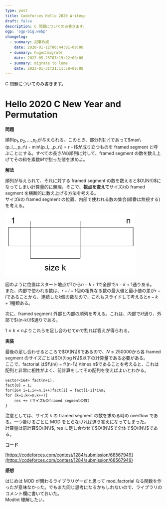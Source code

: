 ```yaml
---
type: post
title: Codeforces Hello 2020 Writeup
draft: false
description: C 問題についてのみ書きます。
ogp: 'ogp-big.webp'
changelog:
  - summary: 記事作成
    date: 2020-01-12T06:44:01+09:00
  - summary: hugoにmigrate
    date: 2022-05-25T07:19:22+09:00
  - summary: migrate to lume
    date: 2023-01-31T21:11:58+09:00
---
```


C 問題についてのみ書きます。

# Hello 2020 C New Year and Permutation

**問題**

順列$p_1, p_2, ..., p_n$が与えられる。このとき、部分列$[l,r]$であって$max\(p_l,..,p_r\) - min\(p_l,..,p_r\) = r - l$が成り立つものを framed segment と呼ぶことにする。すべての長さ$N$の順列に対して、framed segment の数を数え上げてその和を素数$M$で割った値を求めよ。

**解法**

順列が与えられて、それに対する framed segment の数を数えると$O\(N!\)$になってしまい計算量的に無理。そこで、**視点を変えて**サイズ$k$の framed segment を横断的に数え上げる方法を考える。  
サイズ$k$の framed segment の位置、内部で使われる数の集合(順番は無視する)を考える。

![p-1.png](./p-1.png)

図のように位置はスタート地点が$1$から$n-k+1$で全部で$n-k+1$通りある。  
また、内部で使われる数は、$r-l+1$個の相異なる数の最大値と最小値の差が$r-l$であることから、連続した$k$個の数なので、これもスライドして考えると$n-k+1$種類ある。

次に、framed segment 外部と内部の順列を考える。これは、内部で$k!$通り、外部で$\(n-k\)!$通りである。

$1 \leq k \leq n$よりこれらを足し合わせて$m$で割れば答えが得られる。

**実装**

最後の足し合わせるところで$O\(N\)$であるので、$N \leq 250000$から各 framed segment のサイズごとは$O\(\log N\)$以下の計算量である必要がある。  
ここで、factorial は$f\(n\) = f\(n-1\) \times n$であることを考えると、これは配列と非常に相性がよく、前計算をしてその配列を使えばよいとわかる。

```text
vector<i64> fact(n+1);
fact[0] = 1;
for(i64 i=1;i<=n;i++)fact[i] = fact[i-1]*i%m;
for (k=1;k<=n;k++){
    res += (サイズkのframed segmentの数)
}
```

注意としては、サイズ k の framed segment の数を求める時の overflow である。一つ掛けるごとに MOD をとらなければ違う答えになってしまった。  
計算量は前計算$O\(N\)$, res に足し合わせて$O\(N\)$で全体で$O\(N\)$である。

**コード**

[https://codeforces.com/contest/1284/submission/68567949](https://codeforces.com/contest/1284/submission/68567949)

**感想**

はじめは MOD が関わるライブラリゲーだと思って mod_factorial なる関数を作ったが意味なかった。でもまた同じ思考になるかもしれないので、ライブラリのコメント欄に書いておいた。  
ModInt 理解したい。
